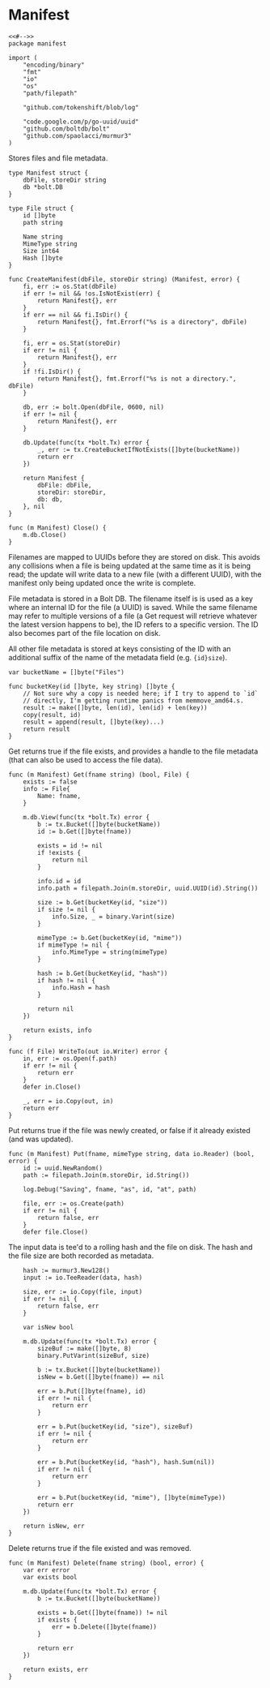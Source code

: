 # Manifest

	<<#-->>
	package manifest

	import (
		"encoding/binary"
		"fmt"
		"io"
		"os"
		"path/filepath"

		"github.com/tokenshift/blob/log"

		"code.google.com/p/go-uuid/uuid"
		"github.com/boltdb/bolt"
		"github.com/spaolacci/murmur3"
	)

Stores files and file metadata.

	type Manifest struct {
		dbFile, storeDir string
		db *bolt.DB
	}

	type File struct {
		id []byte
		path string

		Name string
		MimeType string
		Size int64
		Hash []byte
	}

	func CreateManifest(dbFile, storeDir string) (Manifest, error) {
		fi, err := os.Stat(dbFile)
		if err != nil && !os.IsNotExist(err) {
			return Manifest{}, err
		}
		if err == nil && fi.IsDir() {
			return Manifest{}, fmt.Errorf("%s is a directory", dbFile)
		}

		fi, err = os.Stat(storeDir)
		if err != nil {
			return Manifest{}, err
		}
		if !fi.IsDir() {
			return Manifest{}, fmt.Errorf("%s is not a directory.", dbFile)
		}

		db, err := bolt.Open(dbFile, 0600, nil)
		if err != nil {
			return Manifest{}, err
		}

		db.Update(func(tx *bolt.Tx) error {
			_, err := tx.CreateBucketIfNotExists([]byte(bucketName))
			return err
		})

		return Manifest {
			dbFile: dbFile,
			storeDir: storeDir,
			db: db,
		}, nil
	}

	func (m Manifest) Close() {
		m.db.Close()
	}

Filenames are mapped to UUIDs before they are stored on disk. This avoids any
collisions when a file is being updated at the same time as it is being read;
the update will write data to a new file (with a different UUID), with the
manifest only being updated once the write is complete.

File metadata is stored in a Bolt DB. The filename itself is is used as a key
where an internal ID for the file (a UUID) is saved. While the same filename
may refer to multiple versions of a file (a Get request will retrieve whatever
the latest version happens to be), the ID refers to a specific version. The ID
also becomes part of the file location on disk.

All other file metadata is stored at keys consisting of the ID with an
additional suffix of the name of the metadata field (e.g. `{id}size`).

	var bucketName = []byte("Files")

	func bucketKey(id []byte, key string) []byte {
		// Not sure why a copy is needed here; if I try to append to `id`
		// directly, I'm getting runtime panics from memmove_amd64.s.
		result := make([]byte, len(id), len(id) + len(key))
		copy(result, id)
		result = append(result, []byte(key)...)
		return result
	}

Get returns true if the file exists, and provides a handle to the file metadata
(that can also be used to access the file data).

	func (m Manifest) Get(fname string) (bool, File) {
		exists := false
		info := File{
			Name: fname,
		}

		m.db.View(func(tx *bolt.Tx) error {
			b := tx.Bucket([]byte(bucketName))
			id := b.Get([]byte(fname))

			exists = id != nil
			if !exists {
				return nil
			}

			info.id = id
			info.path = filepath.Join(m.storeDir, uuid.UUID(id).String())

			size := b.Get(bucketKey(id, "size"))
			if size != nil {
				info.Size, _ = binary.Varint(size)
			}

			mimeType := b.Get(bucketKey(id, "mime"))
			if mimeType != nil {
				info.MimeType = string(mimeType)
			}

			hash := b.Get(bucketKey(id, "hash"))
			if hash != nil {
				info.Hash = hash
			}

			return nil
		})

		return exists, info
	}

	func (f File) WriteTo(out io.Writer) error {
		in, err := os.Open(f.path)
		if err != nil {
			return err
		}
		defer in.Close()

		_, err = io.Copy(out, in)
		return err
	}

Put returns true if the file was newly created, or false if it already existed
(and was updated).

	func (m Manifest) Put(fname, mimeType string, data io.Reader) (bool, error) {
		id := uuid.NewRandom()
		path := filepath.Join(m.storeDir, id.String())

		log.Debug("Saving", fname, "as", id, "at", path)

		file, err := os.Create(path)
		if err != nil {
			return false, err
		}
		defer file.Close()

The input data is tee'd to a rolling hash and the file on disk. The hash and
the file size are both recorded as metadata.

		hash := murmur3.New128()
		input := io.TeeReader(data, hash)

		size, err := io.Copy(file, input)
		if err != nil {
			return false, err
		}

		var isNew bool

		m.db.Update(func(tx *bolt.Tx) error {
			sizeBuf := make([]byte, 8)
			binary.PutVarint(sizeBuf, size)

			b := tx.Bucket([]byte(bucketName))
			isNew = b.Get([]byte(fname)) == nil

			err = b.Put([]byte(fname), id)
			if err != nil {
				return err
			}

			err = b.Put(bucketKey(id, "size"), sizeBuf)
			if err != nil {
				return err
			}

			err = b.Put(bucketKey(id, "hash"), hash.Sum(nil))
			if err != nil {
				return err
			}

			err = b.Put(bucketKey(id, "mime"), []byte(mimeType))
			return err
		})

		return isNew, err
	}

Delete returns true if the file existed and was removed.

	func (m Manifest) Delete(fname string) (bool, error) {
		var err error
		var exists bool

		m.db.Update(func(tx *bolt.Tx) error {
			b := tx.Bucket([]byte(bucketName))

			exists = b.Get([]byte(fname)) != nil
			if exists {
				err = b.Delete([]byte(fname))
			}

			return err
		})

		return exists, err
	}
